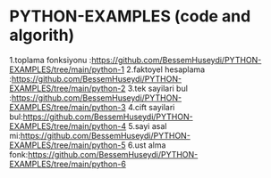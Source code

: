 # PYTHON-EXAMPLES (code and algorith)

1.toplama fonksiyonu :https://github.com/BessemHuseydi/PYTHON-EXAMPLES/tree/main/python-1
2.faktoyel hesaplama :https://github.com/BessemHuseydi/PYTHON-EXAMPLES/tree/main/python-2
3.tek sayilari bul :https://github.com/BessemHuseydi/PYTHON-EXAMPLES/tree/main/python-3
4.cift sayilari bul:https://github.com/BessemHuseydi/PYTHON-EXAMPLES/tree/main/python-4
5.sayi asal mi:https://github.com/BessemHuseydi/PYTHON-EXAMPLES/tree/main/python-5
6.ust alma fonk:https://github.com/BessemHuseydi/PYTHON-EXAMPLES/tree/main/python-6
